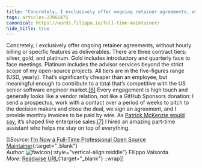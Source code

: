 ```yaml
---
title: "Concretely, I exclusively offer ongoing retainer agreements, without hourly billing ..."
tags: articles-23966475
canonical: https://words.filippo.io/full-time-maintainer/
hide_title: true
---
```


Concretely, I exclusively offer ongoing retainer agreements, without hourly billing or specific features as deliverables. There are three contract tiers: silver, gold, and platinum. Gold includes introductory and quarterly face to face meetings. Platinum includes the advisor services beyond the strict scope of my open-source projects. All tiers are in the five-figures range (USD, yearly). That’s significantly cheaper than an employee, but meaningful enough to contribute to a total that’s competitive with the US senior software engineer market.[[6]](https://words.filippo.io/full-time-maintainer/#fn6) Every engagement is high touch and generally looks like a vendor relation, not like a GitHub Sponsors donation: I send a prospectus, work with a contact over a period of weeks to pitch to the decision makers and close the deal, we sign an agreement, and I provide monthly invoices to be paid by wire. As [Patrick McKenzie would say](https://twitter.com/patio11/status/1609154219407478785), it’s shaped like enterprise sales.[[7]](https://words.filippo.io/full-time-maintainer/#fn7) I hired an amazing part-time assistant who helps me stay on top of everything.


[[_Source_: [I’m Now a Full-Time Professional Open Source Maintainer](https://words.filippo.io/full-time-maintainer/){:target="_blank"}<br>
_Author_: ![favicon](https://s2.googleusercontent.com/s2/favicons?domain=words.filippo.io){:style="vertical-align:middle"} Filippo Valsorda<br>
_More_: [Readwise URL](https://readwise.io/open/468477210){:target="_blank"}
::wrap]]